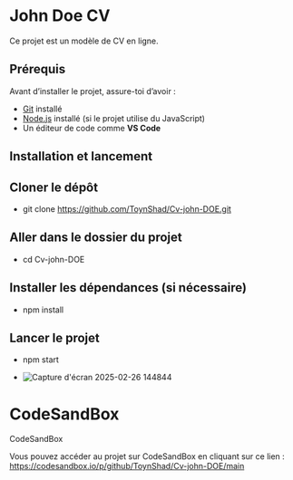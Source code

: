 # John Doe CV

Ce projet est un modèle de CV en ligne.

## Prérequis

Avant d’installer le projet, assure-toi d’avoir :

- [Git](https://git-scm.com/) installé
- [Node.js](https://nodejs.org/) installé (si le projet utilise du JavaScript)
- Un éditeur de code comme **VS Code**

## Installation et lancement

## Cloner le dépôt  

- git clone https://github.com/ToynShad/Cv-john-DOE.git

## Aller dans le dossier du projet 

- cd Cv-john-DOE

## Installer les dépendances (si nécessaire)

- npm install

## Lancer le projet

- npm start 


- ![Capture d'écran 2025-02-26 144844](https://github.com/user-attachments/assets/5e5a735a-b2d1-46fa-9490-061b81cb4b7a)
 


# CodeSandBox

CodeSandBox


Vous pouvez accéder au projet sur CodeSandBox en cliquant sur ce lien : https://codesandbox.io/p/github/ToynShad/Cv-john-DOE/main




